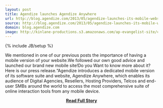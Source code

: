 ```yaml
---
layout: post
title: Agendize launches Agendize Anywhere
url: http://blog.agendize.com/2013/05/agendize-launches-its-mobile-website/
source: http://blog.agendize.com/2013/05/agendize-launches-its-mobile-website/
domain: blog.agendize.com
image: http://kinlane-productions.s3.amazonaws.com/ap-evangelist-site/curated/screenshots/9210_blog_agendize_com.png
---
```

{% include JB/setup %}<p>We mentioned in one of our previous posts the importance of having a mobile version of your website.We followed our own good advice and launched our brand new mobile site!Do you Want to know more about it?Here is our press release.“Agendize introduces a dedicated mobile version of its software suite and website, Agendize Anywhere, which enables its audience of Digital Agencies, Resellers, Hosting Providers, Telcos and end-user SMBs around the world to access the most comprehensive suite of online interaction tools from any mobile device.</p>
<center><p><a href="http://blog.agendize.com/2013/05/agendize-launches-its-mobile-website/" style='padding:25px; font-sze:18px; font-weight: bold;'>Read Full Story</a></p></center>
